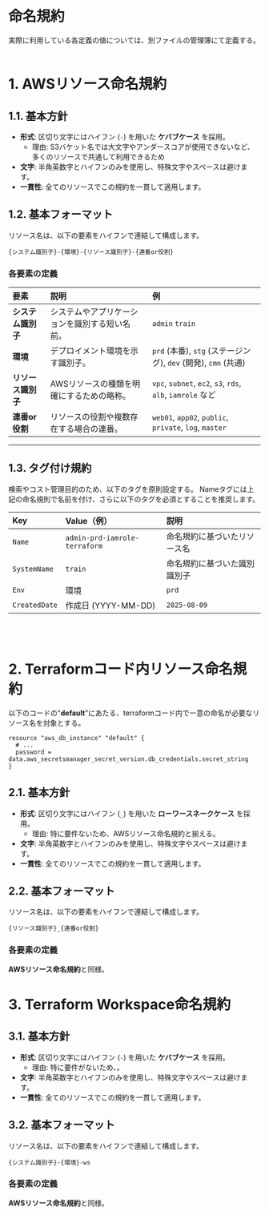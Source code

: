 # 命名規約
実際に利用している各定義の値については、別ファイルの管理簿にて定義する。<br><br>

# 1. AWSリソース命名規約

## 1.1. 基本方針

*   **形式**: 区切り文字にはハイフン (`-`) を用いた **ケバブケース** を採用。
    *   理由: S3バケット名では大文字やアンダースコアが使用できないなど、多くのリソースで共通して利用できるため
*   **文字**: 半角英数字とハイフンのみを使用し、特殊文字やスペースは避けます。
*   **一貫性**: 全てのリソースでこの規約を一貫して適用します。

## 1.2. 基本フォーマット

リソース名は、以下の要素をハイフンで連結して構成します。

`{システム識別子}-{環境}-{リソース識別子}-{連番or役割}`

### 各要素の定義

| 要素 | 説明 | 例 |
| :--- | :--- | :--- |
| **システム識別子** | システムやアプリケーションを識別する短い名前。 | `admin` `train`  |
| **環境** | デプロイメント環境を示す識別子。 | `prd` (本番), `stg` (ステージング), `dev` (開発), `cmn` (共通)|
| **リソース識別子** | AWSリソースの種類を明確にするための略称。 | `vpc`, `subnet`, `ec2`, `s3`, `rds`, `alb`, `iamrole` など|
| **連番or役割** | リソースの役割や複数存在する場合の連番。 | `web01`, `app02`, `public`, `private`, `log`, `master` |

---

## 1.3. タグ付け規約

検索やコスト管理目的のため、以下のタグを原則設定する。 Nameタグには上記の命名規則で名前を付け、さらに以下のタグを必須とすることを推奨します。

| Key | Value（例） | 説明 |
| :--- | :--- | :--- |
| `Name` | `admin-prd-iamrole-terraform` | 命名規約に基づいたリソース名 | 
| `SystemName` | `train` | 命名規約に基づいた識別識別子 | 
| `Env` | 環境 | `prd` |
| `CreatedDate` | 作成日 (YYYY-MM-DD) | `2025-08-09` |

<br><br>

# 2. Terraformコード内リソース命名規約
以下のコードの"**default**"にあたる、terraformコード内で一意の命名が必要なリソース名を対象とする。

```
resource "aws_db_instance" "default" {
  # ...
  password = data.aws_secretsmanager_secret_version.db_credentials.secret_string
}
```

## 2.1. 基本方針

*   **形式**: 区切り文字にはハイフン (`_`) を用いた **ローワースネークケース** を採用。
    *   理由: 特に要件ないため、AWSリソース命名規約と揃える。
*   **文字**: 半角英数字とハイフンのみを使用し、特殊文字やスペースは避けます。
*   **一貫性**: 全てのリソースでこの規約を一貫して適用します。

## 2.2. 基本フォーマット

リソース名は、以下の要素をハイフンで連結して構成します。

`{リソース識別子}_{連番or役割}`

### 各要素の定義
**AWSリソース命名規約**と同様。

# 3. Terraform Workspace命名規約
## 3.1. 基本方針

*   **形式**: 区切り文字にはハイフン (`-`) を用いた **ケバブケース** を採用。
    *   理由: 特に要件がないため、。
*   **文字**: 半角英数字とハイフンのみを使用し、特殊文字やスペースは避けます。
*   **一貫性**: 全てのリソースでこの規約を一貫して適用します。

## 3.2. 基本フォーマット

リソース名は、以下の要素をハイフンで連結して構成します。

`{システム識別子}-{環境}-ws`

### 各要素の定義
**AWSリソース命名規約**と同様。